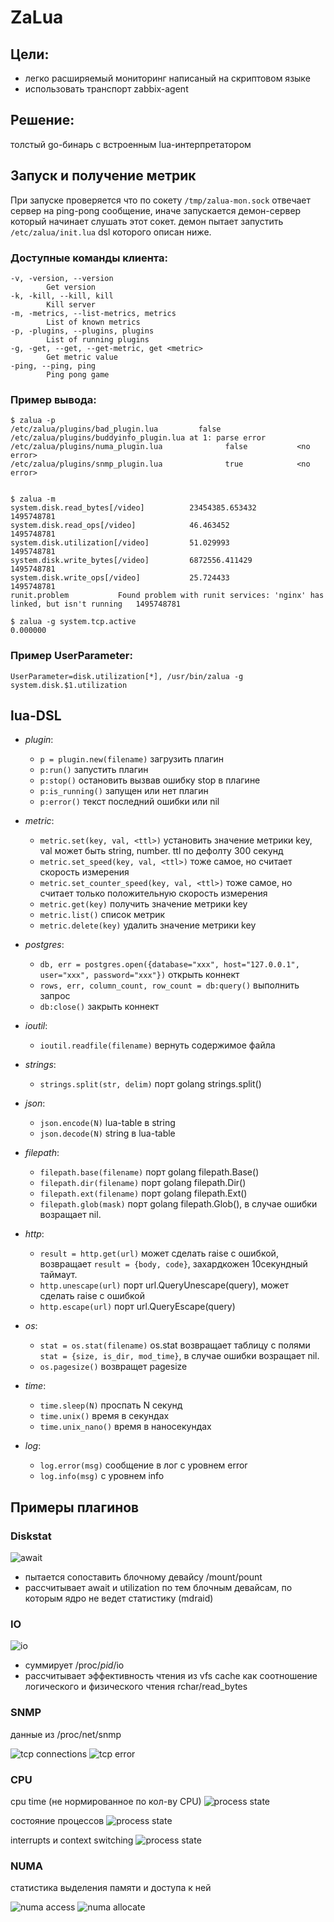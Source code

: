 # ZaLua

## Цели:

* легко расширяемый мониторинг написаный на скриптовом языке
* использовать транспорт zabbix-agent

## Решение:

толстый go-бинарь с встроенным lua-интерпретатором

## Запуск и получение метрик

При запуске проверяется что по сокету `/tmp/zalua-mon.sock` отвечает сервер на ping-pong сообщение,
иначе запускается демон-сервер который начинает слушать этот сокет.
демон пытает запустить `/etc/zalua/init.lua` dsl которого описан ниже.

### Доступные команды клиента:

```
-v, -version, --version
        Get version
-k, -kill, --kill, kill
        Kill server
-m, -metrics, --list-metrics, metrics
        List of known metrics
-p, -plugins, --plugins, plugins
        List of running plugins
-g, -get, --get, --get-metric, get <metric>
        Get metric value
-ping, --ping, ping
        Ping pong game
```

### Пример вывода:

```
$ zalua -p
/etc/zalua/plugins/bad_plugin.lua         false           /etc/zalua/plugins/buddyinfo_plugin.lua at 1: parse error
/etc/zalua/plugins/numa_plugin.lua              false           <no error>
/etc/zalua/plugins/snmp_plugin.lua              true            <no error>


$ zalua -m
system.disk.read_bytes[/video]          23454385.653432         1495748781
system.disk.read_ops[/video]            46.463452               1495748781
system.disk.utilization[/video]         51.029993               1495748781
system.disk.write_bytes[/video]         6872556.411429          1495748781
system.disk.write_ops[/video]           25.724433               1495748781
runit.problem           Found problem with runit services: 'nginx' has linked, but isn't running   1495748781

$ zalua -g system.tcp.active
0.000000
```

### Пример UserParameter:

```
UserParameter=disk.utilization[*], /usr/bin/zalua -g system.disk.$1.utilization
```

## lua-DSL

* *plugin*:
    * `p = plugin.new(filename)` загрузить плагин
    * `p:run()` запустить плагин
    * `p:stop()` остановить вызвав ошибку stop в плагине
    * `p:is_running()` запущен или нет плагин
    * `p:error()` текст последний ошибки или nil

* *metric*:
    * `metric.set(key, val, <ttl>)` установить значение метрики key, val может быть string, number. ttl по дефолту 300 секунд
    * `metric.set_speed(key, val, <ttl>)` тоже самое, но считает скорость измерения
    * `metric.set_counter_speed(key, val, <ttl>)` тоже самое, но считает только положительную скорость измерения
    * `metric.get(key)` получить значение метрики key
    * `metric.list()` список метрик
    * `metric.delete(key)` удалить значение метрики key

* *postgres*:
    * `db, err = postgres.open({database="xxx", host="127.0.0.1", user="xxx", password="xxx"})` открыть коннект
    * `rows, err, column_count, row_count = db:query()` выполнить запрос
    * `db:close()` закрыть коннект

* *ioutil*:
    * `ioutil.readfile(filename)` вернуть содержимое файла

* *strings*:
    * `strings.split(str, delim)` порт golang strings.split()

* *json*:
    * `json.encode(N)` lua-table в string
    * `json.decode(N)` string в lua-table

* *filepath*:
    * `filepath.base(filename)` порт golang filepath.Base()
    * `filepath.dir(filename)` порт golang filepath.Dir()
    * `filepath.ext(filename)` порт golang filepath.Ext()
    * `filepath.glob(mask)` порт golang filepath.Glob(), в случае ошибки возращает nil.

* *http*:
    * `result = http.get(url)` может сделать raise с ошибкой, возвращает `result = {body, code}`, захардкожен 10секундный таймаут.
    * `http.unescape(url)` порт  url.QueryUnescape(query), может сделать raise с ошибкой
    * `http.escape(url)` порт url.QueryEscape(query)

* *os*:
    * `stat = os.stat(filename)` os.stat возвращает таблицу с полями `stat = {size, is_dir, mod_time}`, в случае ошибки возращает nil.
    * `os.pagesize()` возвращет pagesize

* *time*:
    * `time.sleep(N)` проспать N секунд
    * `time.unix()` время в секундах
    * `time.unix_nano()` время в наносекундах

* *log*:
    * `log.error(msg)` сообщение в лог с уровнем error
    * `log.info(msg)` с уровнем info

## Примеры плагинов

### Diskstat

![await](/img/await.png)

* пытается сопоставить блочному девайсу /mount/pount
* рассчитывает await и utilization по тем блочным девайсам, по которым ядро не ведет статистику (mdraid)

### IO

![io](/img/io-syscall.png)

* суммирует /proc/*pid*/io
* рассчитывает эффективность чтения из vfs cache как соотношение логического и физического чтения rchar/read_bytes

### SNMP

данные из /proc/net/snmp

![tcp connections](/img/tcp-speed.png)
![tcp error](/img/tcp-errors.png)

### CPU

cpu time (не нормированное по кол-ву CPU)
![process state](/img/cpu-time.png)

состояние процессов
![process state](/img/cpu-proc.png)

interrupts и context switching
![process state](/img/cpu-intr.png)

### NUMA

статистика выделения памяти и доступа к ней

![numa access](/img/numa-access.png)
![numa allocate](/img/numa-alloc.png)
